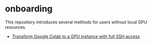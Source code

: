 # onboarding

This repository introduces several methods for users without local GPU resources.

+ [Transform Google Colab to a GPU instance with full SSH access](docs/Colab-instruction.md)
